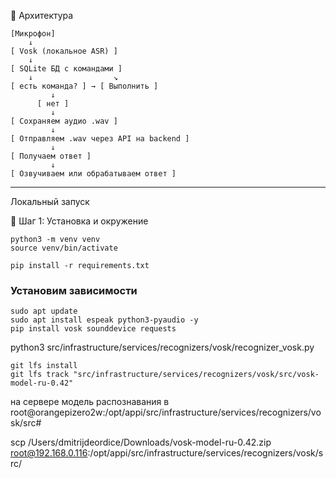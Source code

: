 🔧 Архитектура

```text
[Микрофон]
    ↓
[ Vosk (локальное ASR) ]
    ↓
[ SQLite БД с командами ]
    ↓                  ↘
[ есть команда? ] → [ Выполнить ]  
         ↓
      [ нет ]
         ↓
[ Сохраняем аудио .wav ]
         ↓
[ Отправляем .wav через API на backend ]
         ↓
[ Получаем ответ ]
         ↓
[ Озвучиваем или обрабатываем ответ ]
```

____________

Локальный запуск

🔧 Шаг 1: Установка и окружение

```commandline
python3 -m venv venv
source venv/bin/activate

pip install -r requirements.txt
```

### Установим зависимости

```commandline
sudo apt update
sudo apt install espeak python3-pyaudio -y
pip install vosk sounddevice requests
```


python3 src/infrastructure/services/recognizers/vosk/recognizer_vosk.py   



```commandline
git lfs install
git lfs track "src/infrastructure/services/recognizers/vosk/src/vosk-model-ru-0.42"
```


на сервере модель распознавания в
root@orangepizero2w:/opt/appi/src/infrastructure/services/recognizers/vosk/src#  

scp /Users/dmitrijdeordice/Downloads/vosk-model-ru-0.42.zip root@192.168.0.116:/opt/appi/src/infrastructure/services/recognizers/vosk/src/